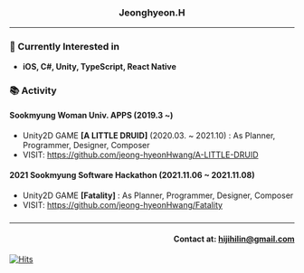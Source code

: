 ### <div align= center>Jeonghyeon.H</div>
---
### <div align= left>🎈 Currently Interested in</div>
* **iOS, C#, Unity, TypeScript, React Native**
### 📚 Activity
#### **Sookmyung Woman Univ. APPS (2019.3 ~)**
* Unity2D GAME **[A LITTLE DRUID]** (2020.03. ~ 2021.10) : As Planner, Programmer, Designer, Composer
* VISIT: <https://github.com/jeong-hyeonHwang/A-LITTLE-DRUID>
#### **2021 Sookmyung Software Hackathon (2021.11.06 ~ 2021.11.08)**
* Unity2D GAME **[Fatality]** : As Planner, Programmer, Designer, Composer
* VISIT: <https://github.com/jeong-hyeonHwang/Fatality>
###
---
#### <div align = right> Contact at: hijihilin@gmail.com</div>
<div align=left>
	
  [![Hits](https://hits.seeyoufarm.com/api/count/incr/badge.svg?url=https%3A%2F%2Fgithub.com%2Fjeong-hyeonHwang&count_bg=%2379C83D&title_bg=%23555555&icon=&icon_color=%23E7E7E7&title=hits&edge_flat=false)](https://hits.seeyoufarm.com)
	
  </div>
